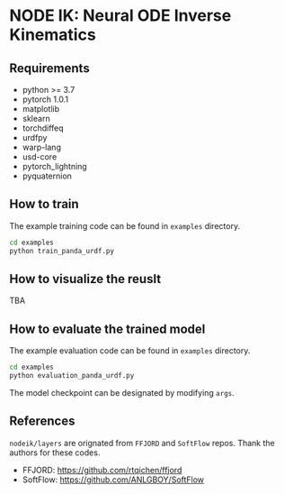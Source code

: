 # NODE IK: Neural ODE Inverse Kinematics


## Requirements
- python >= 3.7
- pytorch 1.0.1
- matplotlib
- sklearn
- torchdiffeq
- urdfpy
- warp-lang
- usd-core
- pytorch_lightning
- pyquaternion

## How to train
The example training code can be found in `examples` directory.
```sh
cd examples
python train_panda_urdf.py
```

## How to visualize the reuslt
TBA

## How to evaluate the trained model
The example evaluation code can be found in `examples` directory.

```sh
cd examples
python evaluation_panda_urdf.py
```

The model checkpoint can be designated by modifying `args`.

## References
`nodeik/layers` are orignated from `FFJORD` and `SoftFlow` repos. Thank the authors for these codes.
- FFJORD: https://github.com/rtqichen/ffjord
- SoftFlow: https://github.com/ANLGBOY/SoftFlow
